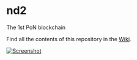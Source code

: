 # nd2
The 1st PoN blockchain

Find all the contents of this repository in the [Wiki](https://github.com/nd2-Project/PoN/wiki).

[![Screenshot](wiki.jpg)](https://github.com/nd2-Project/PoN)
